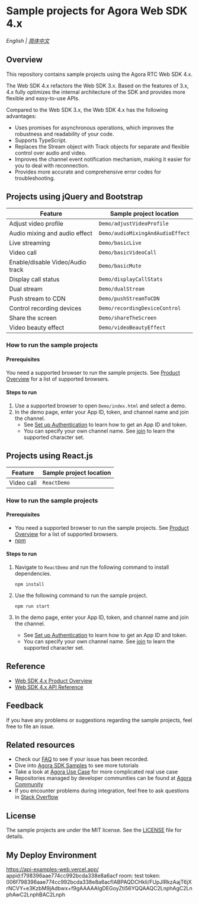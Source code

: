 # Sample projects for Agora Web SDK 4.x

_English | [简体中文](README.cn.md)_

## Overview

This repository contains sample projects using the Agora RTC Web SDK 4.x.

The Web SDK 4.x refactors the Web SDK 3.x. Based on the features of 3.x, 4.x fully optimizes the internal architecture of the SDK and provides more flexible and easy-to-use APIs.

Compared to the Web SDK 3.x, the Web SDK 4.x has the following advantages:

- Uses promises for asynchronous operations, which improves the robustness and readability of your code.
- Supports TypeScript.
- Replaces the Stream object with Track objects for separate and flexible control over audio and video.
- Improves the channel event notification mechanism, making it easier for you to deal with reconnection.
- Provides more accurate and comprehensive error codes for troubleshooting.

## Projects using jQuery and Bootstrap

| Feature                          | Sample project location          |
| -------------------------------- | -------------------------------- |
| Adjust video profile             | `Demo/adjustVideoProfile`        |
| Audio mixing and audio effect    | `Demo/audioMixingAndAudioEffect` |
| Live streaming                   | `Demo/basicLive`                 |
| Video call                       | `Demo/basicVideoCall`            |
| Enable/disable Video/Audio track | `Demo/basicMute`                 |
| Display call status              | `Demo/displayCallStats`          |
| Dual stream                      | `Demo/dualStream`                |
| Push stream to CDN               | `Demo/pushStreamToCDN`           |
| Control recording devices        | `Demo/recordingDeviceControl`    |
| Share the screen                 | `Demo/shareTheScreen`            |
| Video beauty effect              | `Demo/videoBeautyEffect`         |

### How to run the sample projects

#### Prerequisites

You need a supported browser to run the sample projects. See [Product Overview](https://docs.agora.io/en/Interactive%20Broadcast/product_live?platform=Web#compatibility) for a list of supported browsers.

#### Steps to run

1. Use a supported browser to open `Demo/index.html` and select a demo.
2. In the demo page, enter your App ID, token, and channel name and join the channel.
   - See [Set up Authentication](https://docs.agora.io/en/Agora%20Platform/token) to learn how to get an App ID and token.
   - You can specify your own channel name. See [join](https://docs.agora.io/en/Interactive%20Broadcast/API%20Reference/web_ng/interfaces/iagorartcclient.html#join) to learn the supported character set.

## Projects using React.js

| Feature    | Sample project location |
| ---------- | ----------------------- |
| Video call | `ReactDemo`             |

### How to run the sample projects

#### Prerequisites

- You need a supported browser to run the sample projects. See [Product Overview](https://docs.agora.io/en/Interactive%20Broadcast/product_live?platform=Web#compatibility) for a list of supported browsers.
- [npm](https://www.npmjs.com/)

#### Steps to run

1. Navigate to `ReactDemo` and run the following command to install dependencies.

   ```shell
   npm install
   ```

2. Use the following command to run the sample project.

   ```shell
   npm run start
   ```

3. In the demo page, enter your App ID, token, and channel name and join the channel.
   - See [Set up Authentication](https://docs.agora.io/en/Agora%20Platform/token) to learn how to get an App ID and token.
   - You can specify your own channel name. See [join](https://docs.agora.io/en/Interactive%20Broadcast/API%20Reference/web_ng/interfaces/iagorartcclient.html#join) to learn the supported character set.

## Reference

- [Web SDK 4.x Product Overview](https://docs.agora.io/en/Interactive%20Broadcast/product_live?platform=Web)
- [Web SDK 4.x API Reference](https://docs.agora.io/en/Interactive%20Broadcast/API%20Reference/web_ng/index.html)

## Feedback

If you have any problems or suggestions regarding the sample projects, feel free to file an issue.

## Related resources

- Check our [FAQ](https://docs.agora.io/en/faq) to see if your issue has been recorded.
- Dive into [Agora SDK Samples](https://github.com/AgoraIO) to see more tutorials
- Take a look at [Agora Use Case](https://github.com/AgoraIO-usecase) for more complicated real use case
- Repositories managed by developer communities can be found at [Agora Community](https://github.com/AgoraIO-Community)
- If you encounter problems during integration, feel free to ask questions in [Stack Overflow](https://stackoverflow.com/questions/tagged/agora.io)

## License

The sample projects are under the MIT license. See the [LICENSE](./LICENSE) file for details.

## My Deploy Environment

https://api-examples-web.vercel.app/
appid:f798396aae774cc992bcda338e8a6acf
room: test
token: 006f798396aae774cc992bcda338e8a6acfIABPAQDCHkli/FUpJlRkzAajT6jXrNCVY+e3KzbM9jAdbwx+f9gAAAAAIgDEGoyZti56YQQAAQC2LnphAgC2LnphAwC2LnphBAC2Lnph
